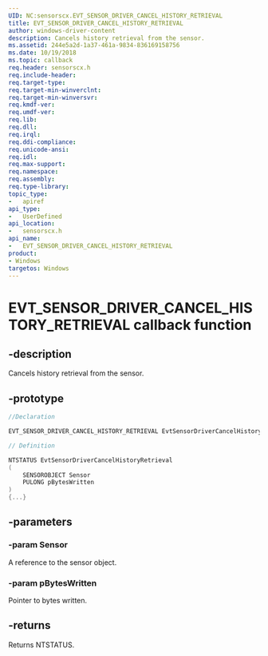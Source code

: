 ```yaml
---
UID: NC:sensorscx.EVT_SENSOR_DRIVER_CANCEL_HISTORY_RETRIEVAL
title: EVT_SENSOR_DRIVER_CANCEL_HISTORY_RETRIEVAL
author: windows-driver-content
description: Cancels history retrieval from the sensor.
ms.assetid: 244e5a2d-1a37-461a-9834-836169158756
ms.date: 10/19/2018
ms.topic: callback
req.header: sensorscx.h
req.include-header:
req.target-type:
req.target-min-winverclnt:
req.target-min-winversvr:
req.kmdf-ver:
req.umdf-ver:
req.lib:
req.dll:
req.irql: 
req.ddi-compliance:
req.unicode-ansi:
req.idl:
req.max-support:
req.namespace:
req.assembly:
req.type-library: 
topic_type: 
-	apiref
api_type: 
-	UserDefined
api_location: 
-	sensorscx.h
api_name: 
-	EVT_SENSOR_DRIVER_CANCEL_HISTORY_RETRIEVAL
product:
- Windows
targetos: Windows
---
```


# EVT_SENSOR_DRIVER_CANCEL_HISTORY_RETRIEVAL callback function

## -description

Cancels history retrieval from the sensor.

## -prototype

```cpp
//Declaration

EVT_SENSOR_DRIVER_CANCEL_HISTORY_RETRIEVAL EvtSensorDriverCancelHistoryRetrieval; 

// Definition

NTSTATUS EvtSensorDriverCancelHistoryRetrieval 
(
	SENSOROBJECT Sensor
	PULONG pBytesWritten
)
{...}

```

## -parameters

### -param Sensor

A reference to the sensor object.

### -param pBytesWritten

Pointer to bytes written.

## -returns

Returns NTSTATUS.

